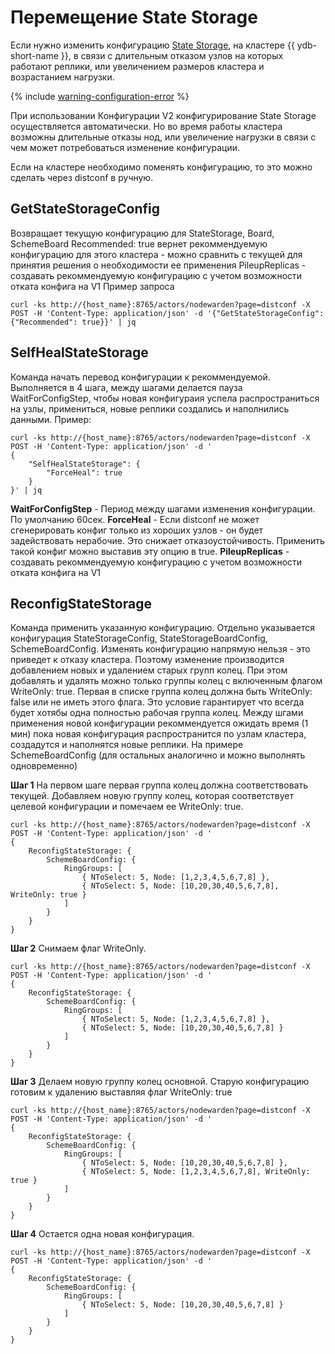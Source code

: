 # Перемещение State Storage

Если нужно изменить конфигурацию [State Storage](../../../reference/configuration/index.md#domains-state), на кластере {{ ydb-short-name }}, в связи с длительным отказом узлов на которых работают реплики, или увеличением размеров кластера и возрастанием нагрузки.

{% include [warning-configuration-error](../configuration-v1/_includes/warning-configuration-error.md) %}

При использовании Конфигурации V2 конфигурирование State Storage осуществляется автоматически. Но во время работы кластера возможны длительные отказы нод, или увеличение нагрузки в связи с чем может потребоваться изменение конфигурации.

Если на кластере необходимо поменять конфигурацию, то это можно сделать через distconf в ручную.

## GetStateStorageConfig

Возвращает текущую конфигурацию для StateStorage, Board, SchemeBoard
    Recommended: true вернет рекоммендуемую конфигурацию для этого кластера - можно сравнить с текущей для принятия решения о необходимости ее применения
    PileupReplicas - создавать рекоммендуемую конфигурацию с учетом возможности отката конфига на V1
Пример запроса

```shell
curl -ks http://{host_name}:8765/actors/nodewarden?page=distconf -X POST -H 'Content-Type: application/json' -d '{"GetStateStorageConfig": {"Recommended": true}}' | jq
```

## SelfHealStateStorage

Команда начать перевод конфигурации к рекоммендуемой. Выполняется в 4 шага, между шагами делается пауза WaitForConfigStep, чтобы новая конфигураия успела распространиться на узлы, примениться, новые реплики создались и наполнились данными.
Пример:

```shell
curl -ks http://{host_name}:8765/actors/nodewarden?page=distconf -X POST -H 'Content-Type: application/json' -d '
{
    "SelfHealStateStorage": {
        "ForceHeal": true
    }
}' | jq
```

**WaitForConfigStep** - Период между шагами изменения конфигурации. По умолчанию 60сек.
**ForceHeal** - Если distconf не может сгенерировать конфиг только из хороших узлов - он будет задействовать нерабочие. Это снижает отказоустойчивость. Применить такой конфиг можно выставив эту опцию в true.
**PileupReplicas** - создавать рекоммендуемую конфигурацию с учетом возможности отката конфига на V1

## ReconfigStateStorage

Команда применить указанную конфигурацию. Отдельно указывается конфигурация StateStorageConfig, StateStorageBoardConfig, SchemeBoardConfig.
Изменять конфигурацию напрямую нельзя - это приведет к отказу кластера. Поэтому изменение производится добавлением новых и удалением старых групп колец.
При этом добавлять и удалять можно только группы колец с включенным флагом WriteOnly: true.
Первая в списке группа колец должна быть WriteOnly: false или не иметь этого флага. Это условие гарантирует что всегда будет хотябы одна полностью рабочая группа колец.
Между шгами применения новой конфигурации рекоммендуется ожидать время (1 мин) пока новая конфигурация распространится по узлам кластера, создадутся и наполнятся новые реплики.
На примере SchemeBoardConfig (для остальных аналогично и можно выполнять одновременно)

**Шаг 1**
На первом шаге первая группа колец должна соответствовать текущей. Добавляем новую группу колец, которая соответствует целевой конфигурации и помечаем ее WriteOnly: true.

```shell
curl -ks http://{host_name}:8765/actors/nodewarden?page=distconf -X POST -H 'Content-Type: application/json' -d '
{
    ReconfigStateStorage: {
        SchemeBoardConfig: {
            RingGroups: [
                { NToSelect: 5, Node: [1,2,3,4,5,6,7,8] },
                { NToSelect: 5, Node: [10,20,30,40,5,6,7,8], WriteOnly: true }
            ]
        }
    }
}
```

**Шаг 2**
Снимаем флаг WriteOnly.

```shell
curl -ks http://{host_name}:8765/actors/nodewarden?page=distconf -X POST -H 'Content-Type: application/json' -d '
{
    ReconfigStateStorage: {
        SchemeBoardConfig: {
            RingGroups: [
                { NToSelect: 5, Node: [1,2,3,4,5,6,7,8] },
                { NToSelect: 5, Node: [10,20,30,40,5,6,7,8] }
            ]
        }
    }
}
```

**Шаг 3**
Делаем новую группу колец основной. Старую конфигурацию готовим к удалению выставляя флаг WriteOnly: true

```shell
curl -ks http://{host_name}:8765/actors/nodewarden?page=distconf -X POST -H 'Content-Type: application/json' -d '
{
    ReconfigStateStorage: {
        SchemeBoardConfig: {
            RingGroups: [
                { NToSelect: 5, Node: [10,20,30,40,5,6,7,8] },
                { NToSelect: 5, Node: [1,2,3,4,5,6,7,8], WriteOnly: true }
            ]
        }
    }
}
```

**Шаг 4**
Остается одна новая конфигурация.

```shell
curl -ks http://{host_name}:8765/actors/nodewarden?page=distconf -X POST -H 'Content-Type: application/json' -d '
{
    ReconfigStateStorage: {
        SchemeBoardConfig: {
            RingGroups: [
                { NToSelect: 5, Node: [10,20,30,40,5,6,7,8] }
            ]
        }
    }
}
```

